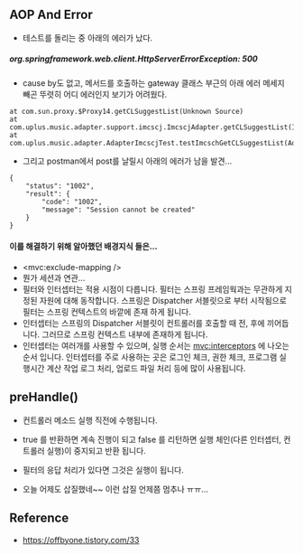 ## AOP And Error
- 테스트를 돌리는 중 아래의 에러가 났다. 

##### org.springframework.web.client.HttpServerErrorException: 500
- cause by도 없고, 메서드를 호출하는 gateway 클래스 부근의 아래 에러 메세지 빼곤 뚜렷히 어디 에러인지 보기가 어려웠다. 

```
at com.sun.proxy.$Proxy14.getCLSuggestList(Unknown Source)  
at com.uplus.music.adapter.support.imcscj.ImcscjAdapter.getCLSuggestList(ImcscjAdapter.java:59)  
at com.uplus.music.adapter.AdapterImcscjTest.testImcschGetCLSuggestList(AdapterImcscjTest.java:113)  
```

- 그리고 postman에서 post를 날릴시 아래의 에러가 남을 발견... 
  
```
{
    "status": "1002",
    "result": {
        "code": "1002",
        "message": "Session cannot be created"
    }
}
```


#### 이를 해결하기 위해 알아했던 배경지식 들은... 
- <mvc:exclude-mapping />
- 뭔가 세션과 연관...
- 필터와 인터셉터는 적용 시점이 다릅니다. 필터는 스프링 프레임웍과는 무관하게 지정된 자원에 대해 동작합니다. 스프링은 Dispatcher 서블릿으로 부터 시작됨으로 필터는 스프링 컨텍스트의 바깥에 존재 하게 됩니다.
- 인터셉터는 스프링의 Dispatcher 서블릿이 컨트롤러를 호출할 때 전, 후에 끼어듭니다. 그러므로 스프링 컨텍스트 내부에 존재하게 됩니다.
- 인터셉터는 여러개를 사용할 수 있으며, 실행 순서는 <mvc:interceptors> 에 나오는 순서 입니다. 인터셉터를 주로 사용하는 곳은 로그인 체크, 권한 체크, 프로그램 실행시간 계산 작업 로그 처리, 업로드 파일 처리 등에 많이 사용됩니다.
  
## preHandle() 
- 컨트롤러 메소드 실행 직전에 수행됩니다. 
- true 를 반환하면 계속 진행이 되고  false 를 리턴하면 실행 체인(다른 인터셉터, 컨트롤러 실행)이 중지되고 반환 됩니다. 
- 필터의 응답 처리가 있다면 그것은 실행이 됩니다.
  
- 오늘 어제도 삽질했네~~ 이런 삽질 언제쯤 멈추나 ㅠㅠ... 



## Reference
- https://offbyone.tistory.com/33
